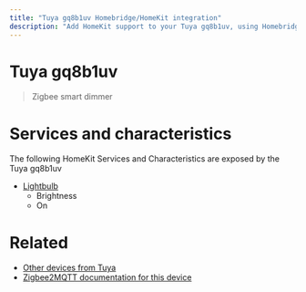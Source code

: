 ```yaml
---
title: "Tuya gq8b1uv Homebridge/HomeKit integration"
description: "Add HomeKit support to your Tuya gq8b1uv, using Homebridge, Zigbee2MQTT and homebridge-z2m."
---
```

<!---
This file has been GENERATED using src/docgen/docgen.ts
DO NOT EDIT THIS FILE MANUALLY!
-->
# Tuya gq8b1uv
> Zigbee smart dimmer


# Services and characteristics
The following HomeKit Services and Characteristics are exposed by
the Tuya gq8b1uv

* [Lightbulb](../../light.md)
  * Brightness
  * On


# Related
* [Other devices from Tuya](../index.md#tuya)
* [Zigbee2MQTT documentation for this device](https://www.zigbee2mqtt.io/devices/gq8b1uv.html)